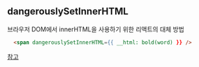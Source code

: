 ## dangerouslySetInnerHTML
브라우저 DOM에서 innerHTML을 사용하기 위한 리액트의 대체 방법
```html
  <span dangerouslySetInnerHTML={{ __html: bold(word) }} />
```
[참고](https://velog.io/@syj9484/React-String%ED%98%95%ED%83%9C%EC%9D%98-html-%EB%A0%8C%EB%8D%94%EB%A7%81%ED%95%98%EA%B8%B0)